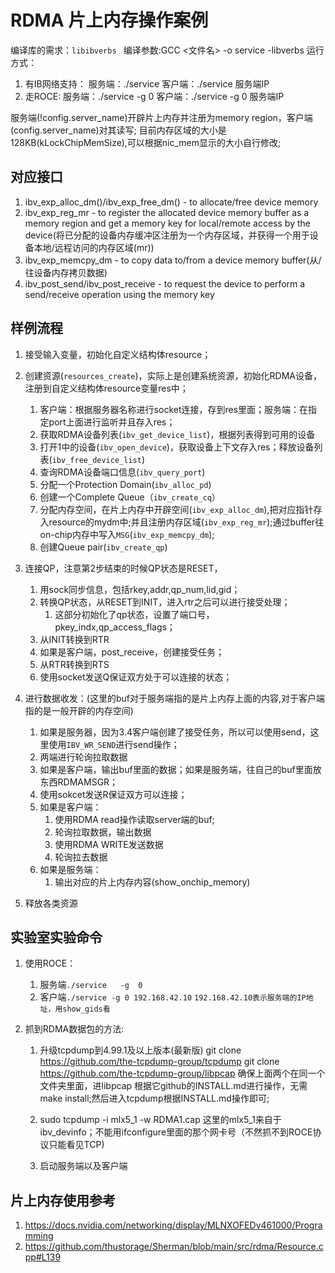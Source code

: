 <!--
 * @Descripttion: 
 * @version: 
 * @Author: tylerytr
 * @Date: 2022-10-30 22:25:57
 * @LastEditTime: 2023-03-04 15:30:14
 * @LastEditors: tylerytr
 * @FilePath: /mytest/nic_cas/README.md
 * Email:601576661@qq.com
 * Copyright (c) 2022 by tyleryin, All Rights Reserved. 
-->
# RDMA 片上内存操作案例
编译库的需求：`libibverbs `
编译参数:GCC <文件名>  -o service  -libverbs
运行方式：
1. 有IB网络支持：
       服务端：./service
       客户端：./service 服务端IP
 2. 走ROCE:
       服务端：./service   -g  0
       客户端：./service -g 0  服务端IP

服务端(!config.server_name)开辟片上内存并注册为memory region，客户端(config.server_name)对其读写;
目前内存区域的大小是128KB(kLockChipMemSize),可以根据nic_mem显示的大小自行修改;
## 对应接口
1. ibv_exp_alloc_dm()/ibv_exp_free_dm() - to allocate/free device memory
2. ibv_exp_reg_mr - to register the allocated device memory buffer as a memory region and get a memory key for local/remote access by the device(将已分配的设备内存缓冲区注册为一个内存区域，并获得一个用于设备本地/远程访问的内存区域(mr))
3. ibv_exp_memcpy_dm - to copy data to/from a device memory buffer(从/往设备内存拷贝数据)
4. ibv_post_send/ibv_post_receive - to request the device to perform a send/receive operation using the memory key

## 样例流程
1. 接受输入变量，初始化自定义结构体resource；
2. 创建资源(`resources_create`)，实际上是创建系统资源，初始化RDMA设备，注册到自定义结构体resource变量res中；
      1. 客户端：根据服务器名称进行socket连接，存到res里面；服务端：在指定port上面进行监听并且存入res；
      2. 获取RDMA设备列表(`ibv_get_device_list`)，根据列表得到可用的设备
      3. 打开1中的设备(`ibv_open_device`)，获取设备上下文存入res；释放设备列表(`ibv_free_device_list`)
      4. 查询RDMA设备端口信息(`ibv_query_port`)
      5. 分配一个Protection Domain(`ibv_alloc_pd`)
      6. 创建一个Complete Queue（`ibv_create_cq`）
      7. 分配内存空间，在片上内存中开辟空间(`ibv_exp_alloc_dm`),把对应指针存入resource的mydm中;并且注册内存区域(`ibv_exp_reg_mr`);通过buffer往on-chip内存中写入`MSG`(`ibv_exp_memcpy_dm`);
      8. 创建Queue pair(`ibv_create_qp`)

3. 连接QP，注意第2步结束的时候QP状态是RESET，
   1. 用sock同步信息，包括rkey,addr,qp_num,lid,gid；
   2. 转换QP状态，从RESET到INIT，进入rtr之后可以进行接受处理；
      1. 这部分初始化了qp状态，设置了端口号，pkey_indx,qp_access_flags；
   3. 从INIT转换到RTR
   4. 如果是客户端，post_receive，创建接受任务；
   5. 从RTR转换到RTS
   6. 使用socket发送Q保证双方处于可以连接的状态；

4.  进行数据收发：(这里的buf对于服务端指的是片上内存上面的内容,对于客户端指的是一般开辟的内存空间)
    1.  如果是服务器，因为3.4客户端创建了接受任务，所以可以使用send，这里使用`IBV_WR_SEND`进行send操作；
    2.  两端进行轮询拉取数据
    3.  如果是客户端，输出buf里面的数据；如果是服务端，往自己的buf里面放东西RDMAMSGR；
    4.  使用sokcet发送R保证双方可以连接；
    5.  如果是客户端：
        1. 使用RDMA read操作读取server端的buf;
        2. 轮询拉取数据，输出数据
        3. 使用RDMA WRITE发送数据
        4. 轮询拉去数据
    6.  如果是服务端：
        1. 输出对应的片上内存内容(show_onchip_memory)
5. 释放各类资源

## 实验室实验命令
1. 使用ROCE：
   1. 服务端`./service   -g  0`
   2. 客户端`./service -g 0 192.168.42.10` `192.168.42.10表示服务端的IP地址，用show_gids看`

2. 抓到RDMA数据包的方法:
   1. 升级tcpdump到4.99.1及以上版本(最新版)
		git clone https://github.com/the-tcpdump-group/tcpdump 
		git clone https://github.com/the-tcpdump-group/libpcap
		确保上面两个在同一个文件夹里面，进libpcap 根据它github的INSTALL.md进行操作，无需make install;然后进入tcpdump根据INSTALL.md操作即可;
		
	2. sudo tcpdump -i mlx5_1 -w RDMA1.cap
      这里的mlx5_1来自于ibv_devinfo；不能用ifconfigure里面的那个网卡号（不然抓不到ROCE协议只能看见TCP)
   1. 启动服务端以及客户端

## 片上内存使用参考
1. https://docs.nvidia.com/networking/display/MLNXOFEDv461000/Programming
2. https://github.com/thustorage/Sherman/blob/main/src/rdma/Resource.cpp#L139
